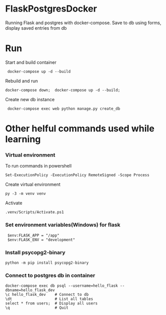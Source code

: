 ﻿# FlaskPostgresDocker

Running Flask and postgres with docker-compose. Save to db using forms, display saved entries from db


# Run
Start and build container
```
 docker-compose up -d --build
```
Rebuild and run
```
docker-compose down;  docker-compose up -d --build;
```
Create new db instance
```
 docker-compose exec web python manage.py create_db
```

# Other helful commands used while learning

### Virtual environment


To run commands in powershell
```
Set-ExecutionPolicy -ExecutionPolicy RemoteSigned -Scope Process
```

Create virtual environment
```
py -3 -m venv venv
```
Activate
```
.venv/Scripts/Activate.ps1
```

### Set environment variables(Windows) for flask

```
 $env:FLASK_APP = "/app"          
 $env:FLASK_ENV = "development"
```

### Install psycopg2-binary


```
python -m pip install psycopg2-binary
```

### Connect to postgres db in container


```
docker-compose exec db psql --username=hello_flask --dbname=hello_flask_dev
\c hello_flask_dev    # Connect to db
\dt                   # List all tables
select * from users;  # Display all users
\q                    # Quit
```
